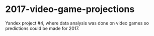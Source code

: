 # 2017-video-game-projections
Yandex project #4, where data analysis was done on video games so predictions could be made for 2017.
